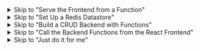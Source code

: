 <details><summary>Skip to "Serve the Frontend from a Function"</summary>

  ### Setup the frontend

  ```bash
  $ cd frontend
  $ npm install
  ```

  ### To verify that you've successfully caught up...

  ```bash
  $ npm run start
  ```

</details>



<details><summary>Skip to "Set Up a Redis Datastore"</summary>

  ### Setup Your Binaris Environment

  For the next section you will need a Binaris account, if you already have one skip the following four steps.

  1. Visit [signup](https://binaris.com/signup?t=8CDa36)
  1. Follow the instructions and create your new Binaris account
  1. Install the CLI via `npm`
      ```bash
      npm install binaris -g
      ```
  1. Use `bn login` to authenticate with your newly created Binaris account
  1. (Optional) visit our [getting started](https://dev.binaris.com/tutorials/nodejs/getting-started/) page to learn the basics

  ### Setup the Frontend

  ```bash
  $ cd frontend
  ```

  Add a "homepage" so that React routing uses your account specific function URL. Make sure to replace `<ACCOUNT_ID>` with your specific Binaris account ID. Assuming you successfully ran `bn login`, your account ID can be found in `~/.binaris.yml`.

  > Note: Your account ID will always be a unique number, 10 digits in length.

  ```diff
  > frontend/package.json
  ---
   "private": true,
  -"homepage": "https://run.binaris.com/v2/run/<ACCOUNT_ID>/public_serve_todo",
  +"homepage": "https://run.binaris.com/v2/run/23232*****/public_serve_todo",
   "dependencies": {
  ```

  And then run the following commands

  ```bash
  $ npm install
  $ cd serve_todo
  $ npm install
  ```

  ### To verify that you've successfully caught up...

  ```bash
  $ cd ../
  $ npm run build && npm run deploy
  ```


</details>

<details><summary>Skip to "Build a CRUD Backend with Functions"</summary>

  ### Setup Your Binaris Environment

  For the next section you will need a Binaris account, if you already have one skip the following four steps.

  1. Visit [signup](https://binaris.com/signup?t=8CDa36)
  1. Follow the instructions and create your new Binaris account
  1. Install the CLI via `npm`
      ```bash
      npm install binaris -g
      ```
  1. Use `bn login` to authenticate with your newly created Binaris account
  1. (Optional) visit our [getting started](https://dev.binaris.com/tutorials/nodejs/getting-started/) page to learn the basics


  ### Setup Redis

  If you already have a Redis account, you can use either a new or pre-existing Redis instance from your account. Otherwise, you have to go through the account and instance creation flow described [here](./setup_redis.md).

  ```bash
  $ export REDIS_HOST=<YOUR_REDIS_HOST> REDIS_PORT=<YOUR_REDIS_PORT> REDIS_PASSWORD=<YOUR_REDIS_PASSWORD>
  ```

  ### Setup the Frontend

  ```bash
  $ cd frontend
  ```

  Add a "homepage" so that React routing uses your account specific function URL. Make sure to replace `<ACCOUNT_ID>` with your specific Binaris account ID. Assuming you successfully ran `bn login`, your account ID can be found in `~/.binaris.yml`.

  > Note: Your Account ID will always be a unique number, 10 digits in length.


  ```diff
  > frontend/package.json
  ---
   "private": true,
  -"homepage": "https://run.binaris.com/v2/run/<ACCOUNT_ID>/public_serve_todo",
  +"homepage": "https://run.binaris.com/v2/run/23232*****/public_serve_todo",
   "dependencies": {
  ```


  ```bash
  $ npm install
  $ cd serve_todo
  $ npm install
  ```

  ### To verify that you've successfully caught up...

  ```bash
  $ cd ../
  $ npm run build
  $ npm run deploy
  ```

  And navigate to the URL provided in the output dialog.

</details>

<details><summary>Skip to "Call the Backend Functions from the React Frontend"</summary>


  ### Setup Your Binaris Environment

  For the next section you will need a Binaris account, if you already have one skip the following four steps.

  1. Visit [signup](https://binaris.com/signup?t=8CDa36)
  1. Follow the instructions and create your new Binaris account
  1. Install the CLI via `npm`
      ```bash
      npm install binaris -g
      ```
  1. Use `bn login` to authenticate with your newly created Binaris account
  1. (Optional) visit our [getting started](https://dev.binaris.com/tutorials/nodejs/getting-started/) page to learn the basics

  ### Setup Redis

  If you already have a Redis account, you can use either a new or pre-existing Redis instance from your account. Otherwise, you have to go through the account and instance creation flow described [here](./setup_redis.md).

  ```bash
  $ export REDIS_HOST=<YOUR_REDIS_HOST> REDIS_PORT=<YOUR_REDIS_PORT> REDIS_PASSWORD=<YOUR_REDIS_PASSWORD>
  ```

  ### Setup the Frontend and Backend

  ```bash
  $ cd backend
  $ npm install
  $ npm run deploy
  $ cd ../frontend
  ```

  Add a "homepage" so that React routing uses your account specific function URL. Make sure to replace `<ACCOUNT_ID>` with your specific Binaris account ID. Assuming you successfully ran `bn login`, your account ID can be found in `~/.binaris.yml`.

  > Note: Your Account ID will always be a unique number, 10 digits in length.

  ```diff
  > frontend/package.json
  ---
   "private": true,
  -"homepage": "https://run.binaris.com/v2/run/<ACCOUNT_ID>/public_serve_todo",
  +"homepage": "https://run.binaris.com/v2/run/23232*****/public_serve_todo",
   "dependencies": {
  ```

  ```bash
  $ cd serve_todo
  $ npm install
  $ cd ../
  $ npm install
  ```

  ### To verify that you've successfully caught up...

  ```bash
  $ npm run build && npm run deploy
  ```

  And navigate to the URL provided in the output dialog.

</details>

<details><summary>Skip to "Just do it for me"</summary>

  ### Setup Your Binaris Environment

  For the next section you will need a Binaris account, if you already have one skip the following four steps.

  1. Visit [signup](https://binaris.com/signup?t=8CDa36)
  1. Follow the instructions and create your new Binaris account
  1. Install the CLI via `npm`
      ```bash
      npm install binaris -g
      ```
  1. Use `bn login` to authenticate with your newly created Binaris account
  1. (Optional) visit our [getting started](https://dev.binaris.com/tutorials/nodejs/getting-started/) page to learn the basics

  ### Setup Redis

  If you already have a Redis account, you can use either a new or pre-existing Redis instance from your account. Otherwise, you have to go through the account and instance creation flow described [here](./setup_redis.md).

  ```bash
  $ export REDIS_HOST=<YOUR_REDIS_HOST> REDIS_PORT=<YOUR_REDIS_PORT> REDIS_PASSWORD=<YOUR_REDIS_PASSWORD>
  ```

  ### Setup everything

  ```bash
  $ cd backend
  $ npm install
  $ npm run deploy
  $ cd ../frontend
  ```

  Add a "homepage" so that React routing uses your account specific function URL. Make sure to replace `<ACCOUNT_ID>` with your specific Binaris account ID. Assuming you successfully ran `bn login`, your account ID can be found in `~/.binaris.yml`.

  > Note: Your Account ID will always be a unique number, 10 digits in length.


  ```diff
  > frontend/package.json
  ---
   "private": true,
  -"homepage": "https://run.binaris.com/v2/run/<ACCOUNT_ID>/public_serve_todo",
  +"homepage": "https://run.binaris.com/v2/run/1234******/public_serve_todo",
   "dependencies": {
  ```

  Export the root endpoint environment variable (using your personal `ACCOUNT_ID`)

  ```bash
  $ export REACT_APP_BINARIS_ROOT_ENDPOINT="https://run.binaris.com/v2/run/1234******/"
  $ cd serve_todo
  $ npm install
  $ cd ../
  $ npm install && npm run build && npm run deploy
  ```

  Navigate to the URL provided in the output dialog to view your app.


</details>

